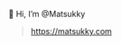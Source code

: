 👋 Hi, I’m @Matsukky
> https://matsukky.com

<!---
Matsukky/Matsukky is a ✨ special ✨ repository because its `README.md` (this file) appears on your GitHub profile.
You can click the Preview link to take a look at your changes.
--->
